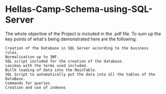 # Hellas-Camp-Schema-using-SQL-Server
The whole objective of the Project is included in the .pdf file. To sum up the key points of what's being demonstrated here are the following:

	Creation of the Database in SQL Server according to the business rules.
	Normalisation up to 3NF.
	SQL script included for the creation of the database.
	Lexikon with the terms used included.
	Bullk loading of data into the MainTable.
	SQL Script to automatically put the data into all the tables of the DataBase.
	Commands for queries 
	Creation and use of indexes 
